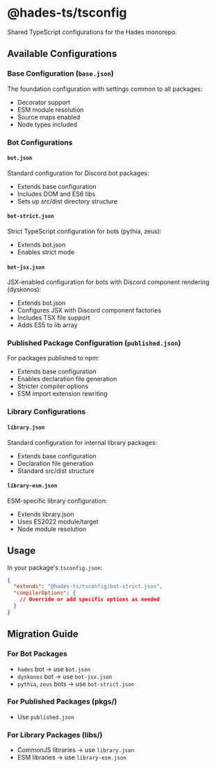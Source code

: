 # @hades-ts/tsconfig

Shared TypeScript configurations for the Hades monorepo.

## Available Configurations

### Base Configuration (`base.json`)
The foundation configuration with settings common to all packages:
- Decorator support
- ESM module resolution
- Source maps enabled
- Node types included

### Bot Configurations

#### `bot.json`
Standard configuration for Discord bot packages:
- Extends base configuration
- Includes DOM and ES6 libs
- Sets up src/dist directory structure

#### `bot-strict.json`
Strict TypeScript configuration for bots (pythia, zeus):
- Extends bot.json
- Enables strict mode

#### `bot-jsx.json`
JSX-enabled configuration for bots with Discord component rendering (dyskonos):
- Extends bot.json
- Configures JSX with Discord component factories
- Includes TSX file support
- Adds ES5 to lib array

### Published Package Configuration (`published.json`)
For packages published to npm:
- Extends base configuration
- Enables declaration file generation
- Stricter compiler options
- ESM import extension rewriting

### Library Configurations

#### `library.json`
Standard configuration for internal library packages:
- Extends base configuration
- Declaration file generation
- Standard src/dist structure

#### `library-esm.json`
ESM-specific library configuration:
- Extends library.json
- Uses ES2022 module/target
- Node module resolution

## Usage

In your package's `tsconfig.json`:

```json
{
  "extends": "@hades-ts/tsconfig/bot-strict.json",
  "compilerOptions": {
    // Override or add specific options as needed
  }
}
```

## Migration Guide

### For Bot Packages
- `hades` bot → use `bot.json`
- `dyskonos` bot → use `bot-jsx.json`
- `pythia`, `zeus` bots → use `bot-strict.json`

### For Published Packages (pkgs/)
- Use `published.json`

### For Library Packages (libs/)
- CommonJS libraries → use `library.json`
- ESM libraries → use `library-esm.json` 